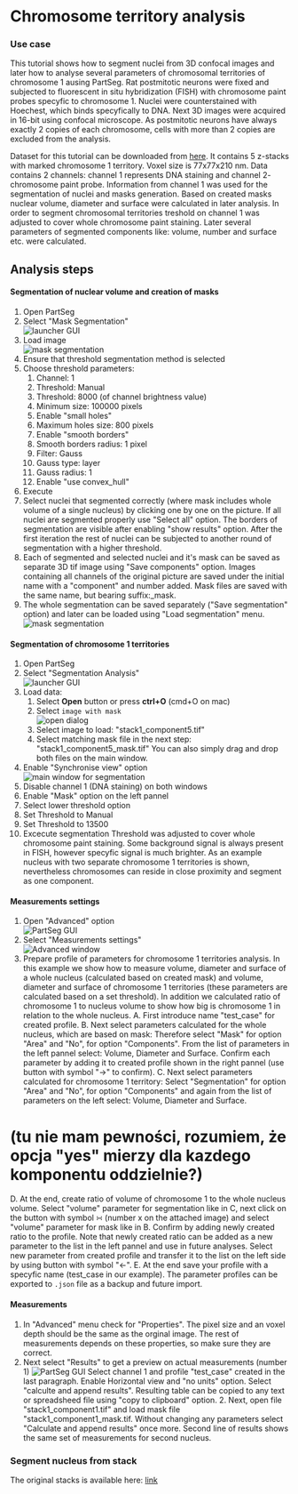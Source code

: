 
# Chromosome territory analysis



### Use case
This tutorial shows how to segment nuclei from 3D confocal images and later how to analyse several parameters of chromosomal territories of chromosome 1 ausing PartSeg.
Rat postmitotic neurons were fixed and subjected to fluorescent in situ hybridization (FISH)
with chromosome paint probes specyfic to chromosome 1. Nuclei were counterstained with Hoechest, which binds specyfically to DNA. Next 3D images were acquired in 16-bit using confocal microscope. As postmitotic neurons have always exactly 2 copies of each chromosome, cells with more than 2 copies are excluded from the analysis.

Dataset for this tutorial can be downloaded from [here](http://nucleus3d.cent.uw.edu.pl/PartSeg/Downloads/A_deconv_elements.zip). It contains 5 z-stacks with marked chromosome 1 territory. Voxel size is 77x77x210 nm. Data contains 2 channels: channel 1 represents DNA staining and channel 2- chromosome paint probe. Information from channel 1 was used for the segmentation of nuclei and masks generation. Based on created masks nuclear volume, diameter and surface were calculated in later analysis. In order to segment chromosomal territories treshold on channel 1 was adjusted to cover whole chromosome paint staining. Later several parameters of segmented components like: volume, number and surface etc. were calculated.

## Analysis steps

#### Segmentation of nuclear volume and creation of masks

1. Open PartSeg
2. Select "Mask Segmentation"  
    ![launcher GUI](./images/launcher.png)
3. Load image  
    ![mask segmentation](./images/mask_segmentation.png)
4. Ensure that threshold segmentation method is selected
5. Choose threshold parameters:
    1. Channel: 1
    2. Threshold: Manual
    3. Threshold: 8000 (of channel brightness value)
    4. Minimum size: 100000 pixels
    5. Enable "small holes"
    6. Maximum holes size: 800 pixels
    7. Enable "smooth borders"
    8. Smooth borders radius: 1 pixel
    9. Filter: Gauss
    10. Gauss type: layer
    11. Gauss radius: 1
    12. Enable "use convex_hull"
6. Execute
7. Select nuclei that segmented correctly (where mask includes whole volume of a single nucleus) by clicking one by one on the picture.
If all nuclei are segmented properly use "Select all" option. The borders of segmentation are visible after enabling "show results" option.
After the first iteration the rest of nuclei can be subjected to another round of segmentation with a higher threshold.
8. Each of segmented and selected nuclei and it's mask can be saved as separate 3D tif image using "Save components" option.
Images containing all channels of the original picture are saved under the initial name with a "component" and number added. Mask files are saved with the same name, but bearing suffix:_mask.
9. The whole segmentation can be saved separately ("Save segmentation" option) and later can be loaded using "Load segmentation" menu.
![mask segmentation](./images/mask_segmentation.png)

#### Segmentation of chromosome 1 territories

1. Open PartSeg
2. Select "Segmentation Analysis"  
    ![launcher GUI](./images/launcher.png)
3. Load data:
    1. Select **Open** button or press **ctrl+O** (cmd+O on mac)
    2. Select `image with mask`  
    ![open dialog](images/open_file.png)
    3. Select image to load: "stack1_component5.tif"
    4. Select matching mask file in the next step: "stack1_component5_mask.tif"
You can also simply drag and drop both files on the main window.
4. Enable "Synchronise view" option  
![main window for segmentation](images/main_window_segmentation.png)
5. Disable channel 1 (DNA staining) on both windows
6. Enable "Mask" option on the left pannel
7. Select lower threshold option
8. Set Threshold to Manual
9. Set Threshold to 13500
10. Excecute segmentation
Threshold was adjusted to cover whole chromosome paint staining. Some background signal is always present in FISH, however specyfic signal is much brighter. As an example nucleus with two separate chromosome 1 territories is shown, nevertheless chromosomes can reside in close proximity and segment as one component.

#### Measurements settings
1. Open "Advanced" option  
    ![PartSeg GUI](images/main_window.png)
2. Select "Measurements settings"  
    ![Advanced window](images/advanced.png)
3. Prepare profile of parameters for chromosome 1 territories analysis.
In this example we show how to measure volume, diameter and surface of a whole nucleus (calculated based on created mask) and volume, diameter and surface of chromosome 1 territories (these parameters are calculated based on a set threshold). In addition we calculated ratio of chromosome 1 to nucleus volume to show how big is chromosome 1 in relation to the whole nucleus.
  A. First introduce name "test_case" for created profile.
  B. Next select parameters calculated for the whole nucleus, which are based on mask: Therefore select "Mask" for option "Area" and "No", for option "Components". From the list of parameters in the left pannel select: Volume, Diameter and Surface. Confirm each parameter by adding it to created profile shown in the right pannel (use button with symbol "→" to confirm).
  C. Next select parameters calculated for chromosome 1 territory: Select "Segmentation" for option "Area" and "No", for option "Components" and again from the list of parameters on the left select: Volume, Diameter and Surface.

# (tu nie mam pewności, rozumiem, że opcja "yes" mierzy dla kazdego komponentu oddzielnie?)

  D. At the end, create ratio of volume of chromosome 1 to the whole nucleus volume. Select "volume" parameter for segmentation like in C, next click on the button with symbol ∺ (number x on the attached image) and select "volume" parameter for mask like in B. Confirm by adding newly created ratio to the profile. Note that newly created ratio can be added as a new parameter to the list in the left pannel and use in future analyses. Select new parameter from created profile and transfer it to the list on the left side by using button with symbol "←".
  E. At the end save your profile with a specyfic name (test_case in our example).
  The parameter profiles can be exported to `.json` file as a backup and future import.

#### Measurements
1. In "Advanced" menu check for "Properties". The pixel size and an voxel depth should be the same as the orginal image. The rest of measurements depends on these properties, so make sure they are correct.
2. Next select "Results" to get a preview on actual measurements (number 1)
![PartSeg GUI](images/main_window_analysis.png)
Select channel 1 and profile "test_case" created in the last paragraph. Enable Horizontal view and "no units" option. Select "calculte and append results". Resulting table can be copied to any text or spreadsheed file using "copy to clipboard" option. 2. Next, open file "stack1_component1.tif" and load mask file "stack1_component1_mask.tif. Without changing any parameters select "Calculate and append results" once more. Second line of results shows the same set of measurements for second nucleus.





### Segment nucleus from stack
The original stacks is available here: [link]([link](http://nucleus3d.cent.uw.edu.pl/PartSeg/Downloads/A_deconv_stack.zip))


[comment]: <> (pandoc -t html -s -o tutorial-chromosome1.html --css pandoc.css -M pagetitle:"Chromosome 1 territory analysis"  tutorial-chromosome1.md)

